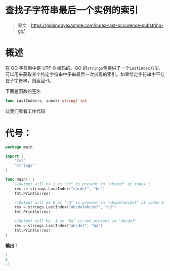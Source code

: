 # 查找子字符串最后一个实例的索引

> 原文：<https://golangbyexample.com/index-last-occurence-substring-go/>

# **概述**

在 GO 字符串中是 UTF-8 编码的。GO 的`strings`包提供了一个`LastIndex`方法，可以用来获取某个特定字符串中子串最后一次出现的索引。如果给定字符串中不存在子字符串，则返回-1。

下面是函数的签名

```go
func LastIndex(s, substr string) int
```

让我们看看工作代码

# **代号**：

```go
package main

import (
    "fmt"
    "strings"
)

func main() {
    //Output will be 1 as "bc" is present in "abcdef" at index 1
    res := strings.LastIndex("abcdef", "bc")
    fmt.Println(res)

    //Output will be 8 as "cd" is present in "abcdefabcdef" at index 8
    res = strings.LastIndex("abcdefabcdef", "cd")
    fmt.Println(res)

    //Output will be -1 as "ba" is not present in "abcdef"
    res = strings.LastIndex("abcdef", "ba")
    fmt.Println(res)
}
```

**输出**：

```go
1
8
-1
```